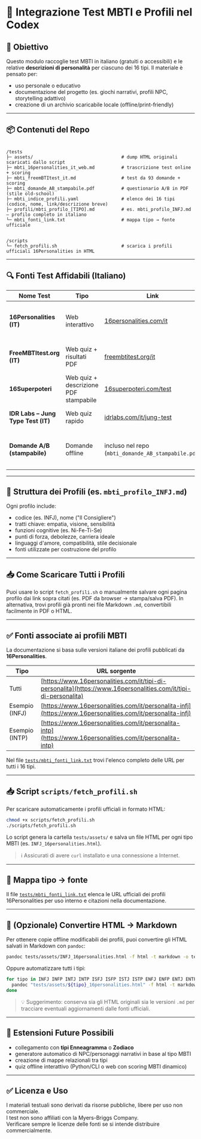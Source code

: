 # 🧠 Integrazione Test MBTI e Profili nel Codex

## 🎯 Obiettivo

Questo modulo raccoglie test MBTI in italiano (gratuiti o accessibili) e le relative **descrizioni di personalità** per ciascuno dei 16 tipi. Il materiale è pensato per:

- uso personale o educativo  
- documentazione del progetto (es. giochi narrativi, profili NPC, storytelling adattivo)  
- creazione di un archivio scaricabile locale (offline/print-friendly)

---

## 📦 Contenuti del Repo

```

/tests
├─ assets/                                 # dump HTML originali scaricati dallo script
├─ mbti_16personalities_it_web.md          # trascrizione test online + scoring
├─ mbti_freemBTItest_it.md                 # test da 93 domande + scoring
├─ mbti_domande_AB_stampabile.pdf          # questionario A/B in PDF (stile old-school)
├─ mbti_indice_profili.yaml                # elenco dei 16 tipi (codice, nome, link/descrizione breve)
├─ profili/mbti_profilo_[TIPO].md          # es. mbti_profilo_INFJ.md — profilo completo in italiano
└─ mbti_fonti_link.txt                     # mappa tipo → fonte ufficiale

```

```

/scripts
└─ fetch_profili.sh                        # scarica i profili ufficiali 16Personalities in HTML

```

---

## 🔍 Fonti Test Affidabili (Italiano)

| Nome Test                          | Tipo                                  | Link                                                                           | Note                                                     |
|-----------------------------------|---------------------------------------|--------------------------------------------------------------------------------|----------------------------------------------------------|
| **16Personalities (IT)**          | Web interattivo                       | [16personalities.com/it](https://www.16personalities.com/it)                  | Include spiegazione dettagliata dei 16 tipi (stampabile) |
| **FreeMBTItest.org (IT)**         | Web quiz + risultati PDF              | [freembtitest.org/it](https://freembtitest.org/it)                             | 93 domande a scelta multipla                             |
| **16Superpoteri**                 | Web quiz + descrizione PDF stampabile | [16superpoteri.com/test](https://16superpoteri.com/test/)                      | Nessun PDF ufficiale ma risultati stampabili             |
| **IDR Labs – Jung Type Test (IT)**| Web quiz rapido                       | [idrlabs.com/it/jung-test](https://www.idrlabs.com/it/jung-test/)             | Basato su Jung, simile a MBTI                            |
| **Domande A/B (stampabile)**      | Domande offline                       | incluso nel repo (`mbti_domande_AB_stampabile.pdf`)                            | Derivato da risorse pubbliche per educazione             |

---

## 🧩 Struttura dei Profili (es. `mbti_profilo_INFJ.md`)

Ogni profilo include:

- codice (es. INFJ), nome ("Il Consigliere")
- tratti chiave: empatia, visione, sensibilità
- funzioni cognitive (es. Ni-Fe-Ti-Se)
- punti di forza, debolezze, carriera ideale
- linguaggi d'amore, compatibilità, stile decisionale
- fonti utilizzate per costruzione del profilo

---

## 📥 Come Scaricare Tutti i Profili

Puoi usare lo script `fetch_profili.sh` o manualmente salvare ogni pagina profilo dai link sopra citati (es. PDF da browser → stampa/salva PDF).
In alternativa, trovi profili già pronti nei file Markdown `.md`, convertibili facilmente in PDF o HTML.

---

## ✅ Fonti associate ai profili MBTI

La documentazione si basa sulle versioni italiane dei profili pubblicati da **16Personalities**.

| Tipo | URL sorgente |
| ---- | ------------ |
| Tutti | [https://www.16personalities.com/it/tipi-di-personalita](https://www.16personalities.com/it/tipi-di-personalita) |
| Esempio (INFJ) | [https://www.16personalities.com/it/personalita-infj](https://www.16personalities.com/it/personalita-infj) |
| Esempio (INTP) | [https://www.16personalities.com/it/personalita-intp](https://www.16personalities.com/it/personalita-intp) |

Nel file [`tests/mbti_fonti_link.txt`](mbti_fonti_link.txt) trovi l'elenco completo delle URL per tutti i 16 tipi.

---

## 📥 Script `scripts/fetch_profili.sh`

Per scaricare automaticamente i profili ufficiali in formato HTML:

```bash
chmod +x scripts/fetch_profili.sh
./scripts/fetch_profili.sh
```

Lo script genera la cartella `tests/assets/` e salva un file HTML per ogni tipo MBTI (es. `INFJ_16personalities.html`).

> ℹ️ Assicurati di avere `curl` installato e una connessione a Internet.

---

## 🧾 Mappa tipo → fonte

Il file [`tests/mbti_fonti_link.txt`](mbti_fonti_link.txt) elenca le URL ufficiali dei profili 16Personalities per uso interno e citazioni nella documentazione.

---

## 🔄 (Opzionale) Convertire HTML → Markdown

Per ottenere copie offline modificabili dei profili, puoi convertire gli HTML salvati in Markdown con `pandoc`:

```bash
pandoc tests/assets/INFJ_16personalities.html -f html -t markdown -o tests/profili/mbti_profilo_INFJ.md
```

Oppure automatizzare tutti i tipi:

```bash
for tipo in INFJ INFP INTJ INTP ISFJ ISFP ISTJ ISTP ENFJ ENFP ENTJ ENTP ESFJ ESFP ESTJ ESTP; do
  pandoc "tests/assets/${tipo}_16personalities.html" -f html -t markdown -o "tests/profili/mbti_profilo_${tipo}.md"
done
```

> 💡 Suggerimento: conserva sia gli HTML originali sia le versioni `.md` per tracciare eventuali aggiornamenti dalle fonti ufficiali.

---

## 🧩 Estensioni Future Possibili

- collegamento con **tipi Enneagramma** o **Zodiaco**
- generatore automatico di NPC/personaggi narrativi in base al tipo MBTI
- creazione di mappe relazionali tra tipi
- quiz offline interattivo (Python/CLI o web con scoring MBTI dinamico)

---

## ✅ Licenza e Uso

I materiali testuali sono derivati da risorse pubbliche, libere per uso non commerciale.  
I test non sono affiliati con la Myers-Briggs Company.  
Verificare sempre le licenze delle fonti se si intende distribuire commercialmente.
